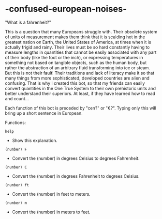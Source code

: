 # -confused-european-noises-

"What is a fahrenheit?"

This is a question that many Europeans struggle with. Their obsolete system of units of measurement makes them think that it is scalding hot in the greatest nation on Earth, the United States of America, at times when it is actually frigid and rainy. Their lives must be so hard constantly having to measure lengths in quantities that cannot be easily associated with any part of their body (like the foot or the inch), or expressing temperatures in something not based on tangible objects, such as the human body, but rather the abstraction of an arbitrary fluid transforming into ice or steam. But this is not their fault! Their traditions and lack of literacy make it so that many things from more sophisticated, developed countries are alien and confusing. That is why I created this bot, so that my friends can easily convert quantities in the One True System to their own prehistoric units and better understand their superiors. At least, if they have learned how to read and count...

Each function of this bot is preceded by "cen?" or "€?". Typing only this will bring up a short sentence in European.

Functions:
```
help
```
-  Show this explanation.
```
(number) F
```
-  Convert the (number) in degrees Celsius to degrees Fahrenheit.
```
(number) C
```
-  Convert the (number) in degrees Fahrenheit to degrees Celsius.
```
(number) ft
```
-  Convert the (number) in feet to meters.
```
(number) m
```
-  Convert the (number) in meters to feet.
